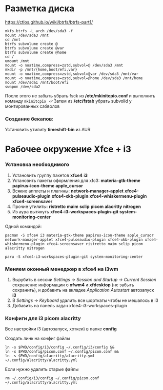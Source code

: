 # Разметка диска

https://ctlos.github.io/wiki/btrfs/btrfs-part1/

```
mkfs.btrfs -L arch /dev/sda3 -f
mount /dev/sda3 /mnt
cd /mnt
btrfs subvolume create @
btrfs subvolume create @var
btrfs subvolume create @home
cd /
umount /mnt
mount -o noatime,compress=zstd,subvol=@ /dev/sda3 /mnt
mkdir -p /mnt/{home,boot/efi,var}
mount -o noatime,compress=zstd,subvol=@var /dev/sda3 /mnt/var
mount -o noatime,compress=zstd,subvol=@home /dev/sda3 /mnt/home
mount /dev/sda1 /mnt/boot/efi
swapon /dev/sda2
```

После этого не забыть убрать fsck из **/etc/mkinitcpio.conf** и выполнить команду `mkinitcpio -P`
Затем из **/etc/fstab** убрать subvolid у монтированных сабволов

### Создание бекапов:

Установить утилиту **timeshift-bin** из AUR


# Рабочее окружение Xfce + i3

### Установка необходимого

1. Установить группу пакетов **xfce4** **i3**
2. Установить пакеты оформления для xfc3: **materia-gtk-theme** **papirus-icon-theme** **apple_cursor**
3. Всякие апплеты и плагины: **network-manager-applet** **xfce4-pulseaudio-plugin** **xfce4-xkb-plugin** **xfce4-whiskermenu-plugin** **xfce4-screensaver**
4. Прочие утилиты: **ristretto** **maim** **sclip** **picom** **alacritty** **nitrogen**
5. Из аура вытянуть **xfce4-i3-workspaces-plugin-git** **system-monitoring-center**

Одной командой:
```
pacman -S xfce4 i3 materia-gtk-theme papirus-icon-theme apple_cursor network-manager-applet xfce4-pulseaudio-plugin xfce4-xkb-plugin xfce4-whiskermenu-plugin xfce4-screensaver ristretto maim sclip picom alacritty nitrogen

paru -S xfce4-i3-workspaces-plugin-git system-monitoring-center
```

### Меняем оконный менеджер в xfce4 на i3wm

1. Вырубить в сессии *Settings -> Session and Startup -> Current Session* сохранение информации о **xfwm4** и **xfdesktop** (не забыть сохранить), и добавить на вкладке *Application Autostart* автозапуск **i3**
2. В *Settings -> Keyboard* удалить все шорткаты чтобы не мешалось в i3
3. Добавить на панель задач xfce4-i3-workspaces-plugin

### Конфиги для i3 picom alacritty

Все настройки i3 (автозапуск, хоткеи) в папке **config**

Создать линк на конфиг файлы
```
ln -s $PWD/config/i3/config ~/.config/i3/config &&
ln -s $PWD/config/picom.conf ~/.config/picom.conf &&
ln -s $PWD/config/alacritty/alacritty.yml ~/.config/alacritty/alacritty.yml
```

Если нужно удалить старые файлы
```
rm ~/.config/i3/config ~/.config/picom.conf ~/.config/alacritty/alacritty.yml
```
